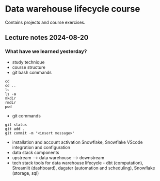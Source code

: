 # Data warehouse lifecycle course

Contains projects and course exercises.


## Lecture notes 2024-08-20

### What have we learned yesterday?

- study technique
- course structure
- git bash commands

```
cd
cd ..
ls
ls -a
mkdir
rmdir
pwd
```

- git commands

```
git status
git add . 
git commit -m "<insert message>"
```

- installation and account activation Snowflake, Snowflake VScode integration and configuration
- data stack components
- upstream --> data warehouse --> downstream
- tech stack tools for data warehouse lifecycle - dbt (computation), Streamlit (dashboard), dagster (automation and scheduling), Snowflake (storage, sql)
